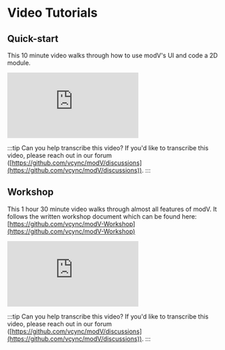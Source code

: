 # Video Tutorials

## Quick-start

This 10 minute video walks through how to use modV's UI and code a 2D module.

<iframe class="sixteen-nine" src="https://www.youtube-nocookie.com/embed/kGEyTkzFKLk?controls=0" title="YouTube video player" frameborder="0" allow="accelerometer; autoplay; clipboard-write; encrypted-media; gyroscope; picture-in-picture" allowfullscreen></iframe>

:::tip Can you help transcribe this video?
If you'd like to transcribe this video, please reach out in our forum ([https://github.com/vcync/modV/discussions](https://github.com/vcync/modV/discussions)).
:::

## Workshop

This 1 hour 30 minute video walks through almost all features of modV. It follows the written workshop document which can be found here: [https://github.com/vcync/modV-Workshop](https://github.com/vcync/modV-Workshop)

<iframe class="sixteen-nine" src="https://www.youtube-nocookie.com/embed/GQHBWU-zYTA?controls=0&t=388" title="YouTube video player" frameborder="0" allow="accelerometer; autoplay; clipboard-write; encrypted-media; gyroscope; picture-in-picture" allowfullscreen></iframe>

:::tip Can you help transcribe this video?
If you'd like to transcribe this video, please reach out in our forum ([https://github.com/vcync/modV/discussions](https://github.com/vcync/modV/discussions)).
:::
